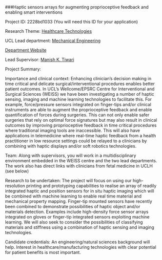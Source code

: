 ###Haptic sensors arrays for augmenting proprioceptive feedback and enabling smart interventions

Project ID: 2228bd1033
(You will need this ID for your application)

Research Theme: [Healthcare Technologies](../themes/healthcare-technologies.md)

UCL Lead department: [Mechanical Engineering](../departments/mechanical-engineering.md)

[Department Website](https://www.ucl.ac.uk/mechanical-engineering)

Lead Supervisor: [Manish K. Tiwari](https://iris.ucl.ac.uk/iris/browse/profile?upi=MKTIW24)

Project Summary:

Importance and clinical context: 
 Enhancing clinician’s decision making in time critical and delicate surgical/interventional procedures enables better patient outcomes. In UCL’s Wellcome/EPSRC Centre for Interventional and Surgical Sciences (WEISS) we have been investigating a number of haptic sensing, imaging and machine learning technologies to facilitate this. For example, force/pressure sensors integrated on finger-tips and/or clinical instruments are able to augment the proprioceptive feedback and enable quantification of forces during surgeries. This can not only enable safer surgeries that rely on optimal force signatures but may also result in clinical outcomes by improving proprioceptive feedback in time critical procedures where traditional imaging tools are inaccessible. This will also have applications in telemedicine where real-time haptic feedback from a health practitioner in low resource settings could be relayed to a clinicians by combining with haptic displays and/or soft robotics technologies.
 
 Team: 
 Along with supervisors, you will work in a multidisciplinary environment embedded in the WEISS centre and the two lead departments. The work also has direct links with clinicians from fetal medicine in UCLH (see below)
 
 Research to be undertaken: 
 The project will focus on using our high-resolution printing and prototyping capabilities to realise an array of readily integrated haptic and position sensors for in situ haptic imaging which will be combined with machine learning to enable real time material and mechanical property mapping. Finger-tip mounted sensors have recently been combined to demonstrate possibilities of haptic object and/or materials detection. Examples include high-density force sensor arrays integrated on gloves or finger-tip integrated sensors exploiting machine learning. We will also seek to consider the possibilities of classifying materials and stiffness using a combination of haptic sensing and imaging technologies.
 
 Candidate credentials: 
 An engineering/natural sciences background will help. Interest in healthcare/manufacturing technologies with clear potential for patient benefits is most important.